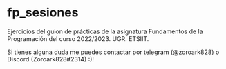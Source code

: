 # fp_sesiones
Ejercicios del guion de prácticas de la asignatura Fundamentos de la Programación del curso 2022/2023. UGR. ETSIIT.

Si tienes alguna duda me puedes contactar por telegram (@zoroark828) o Discord (Zoroark828#2314) :)!
